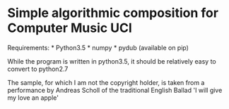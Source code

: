 Simple algorithmic composition for Computer Music UCl
===========

Requirements:
    * Python3.5
    * numpy
    * pydub (available on pip)

While the program is written in python3.5, it should be relatively easy to convert to python2.7

The sample, for which I am not the copyright holder, is taken from a performance by Andreas Scholl of the
traditional English Ballad 'I will give my love an apple'
